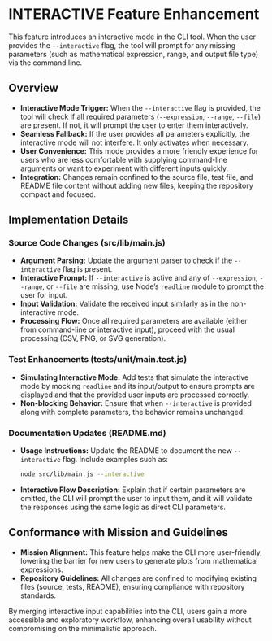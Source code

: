 # INTERACTIVE Feature Enhancement

This feature introduces an interactive mode in the CLI tool. When the user provides the `--interactive` flag, the tool will prompt for any missing parameters (such as mathematical expression, range, and output file type) via the command line.

## Overview

- **Interactive Mode Trigger:** When the `--interactive` flag is provided, the tool will check if all required parameters (`--expression`, `--range`, `--file`) are present. If not, it will prompt the user to enter them interactively.
- **Seamless Fallback:** If the user provides all parameters explicitly, the interactive mode will not interfere. It only activates when necessary.
- **User Convenience:** This mode provides a more friendly experience for users who are less comfortable with supplying command-line arguments or want to experiment with different inputs quickly.
- **Integration:** Changes remain confined to the source file, test file, and README file content without adding new files, keeping the repository compact and focused.

## Implementation Details

### Source Code Changes (src/lib/main.js)

- **Argument Parsing:** Update the argument parser to check if the `--interactive` flag is present. 
- **Interactive Prompt:** If `--interactive` is active and any of `--expression`, `--range`, or `--file` are missing, use Node’s `readline` module to prompt the user for input.
- **Input Validation:** Validate the received input similarly as in the non-interactive mode. 
- **Processing Flow:** Once all required parameters are available (either from command-line or interactive input), proceed with the usual processing (CSV, PNG, or SVG generation).

### Test Enhancements (tests/unit/main.test.js)

- **Simulating Interactive Mode:** Add tests that simulate the interactive mode by mocking `readline` and its input/output to ensure prompts are displayed and that the provided user inputs are processed correctly.
- **Non-blocking Behavior:** Ensure that when `--interactive` is provided along with complete parameters, the behavior remains unchanged.

### Documentation Updates (README.md)

- **Usage Instructions:** Update the README to document the new `--interactive` flag. Include examples such as:
  ```sh
  node src/lib/main.js --interactive
  ```
- **Interactive Flow Description:** Explain that if certain parameters are omitted, the CLI will prompt the user to input them, and it will validate the responses using the same logic as direct CLI parameters.

## Conformance with Mission and Guidelines

- **Mission Alignment:** This feature helps make the CLI more user-friendly, lowering the barrier for new users to generate plots from mathematical expressions.
- **Repository Guidelines:** All changes are confined to modifying existing files (source, tests, README), ensuring compliance with repository standards.

By merging interactive input capabilities into the CLI, users gain a more accessible and exploratory workflow, enhancing overall usability without compromising on the minimalistic approach.